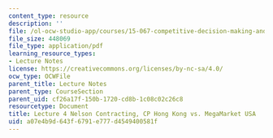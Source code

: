 ```yaml
---
content_type: resource
description: ''
file: /ol-ocw-studio-app/courses/15-067-competitive-decision-making-and-negotiation-spring-2011/a07e4b9d643f6791e777d4549400581f_MIT15_067S11_lec04.pdf
file_size: 448069
file_type: application/pdf
learning_resource_types:
- Lecture Notes
license: https://creativecommons.org/licenses/by-nc-sa/4.0/
ocw_type: OCWFile
parent_title: Lecture Notes
parent_type: CourseSection
parent_uid: cf26a17f-150b-1720-cd8b-1c08c02c26c8
resourcetype: Document
title: Lecture 4 Nelson Contracting, CP Hong Kong vs. MegaMarket USA
uid: a07e4b9d-643f-6791-e777-d4549400581f
---
```

